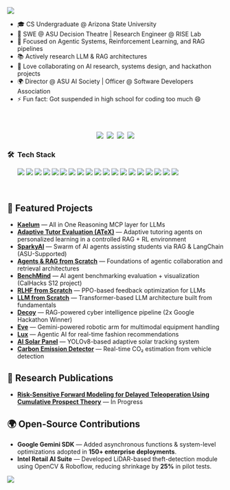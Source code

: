 <img src="https://user-images.githubusercontent.com/73097560/115834477-dbab4500-a447-11eb-908a-139a6edaec5c.gif">
<ul>
<li>🎓 CS Undergraduate @ Arizona State University</li>
<li>🔭 SWE @ ASU Decision Theatre | Research Engineer @ RISE Lab</li>
<li>🧠 Focused on Agentic Systems, Reinforcement Learning, and RAG pipelines</li>
<li>📚 Actively research LLM & RAG architectures</li>
<li>🤝 Love collaborating on AI research, systems design, and hackathon projects</li>
<li>🌍 Director @ ASU AI Society | Officer @ Software Developers Association</li>
<li>⚡ Fun fact: Got suspended in high school for coding too much 😄</li>
</ul>
<br>


<p align="center">
<br>
<a href="https://linkedin.com/in/ashworks"><img src="https://img.shields.io/badge/linkedin-%230077B5.svg?&style=for-the-badge&logo=linkedin&logoColor=white"></a>&nbsp;
<a href="https://ashworks.dev"><img src="https://img.shields.io/badge/Portfolio-000000?style=for-the-badge&logo=vercel&logoColor=white"></a>&nbsp;
<a href="mailto:ashworks1706@gmail.com"><img src="https://img.shields.io/badge/gmail-%23D14836.svg?&style=for-the-badge&logo=gmail&logoColor=white"></a>&nbsp;
<a href="https://x.com/ashworks1706"><img src="https://img.shields.io/badge/X-%23000000.svg?logo=X&logoColor=white"></a>
</p>


<h3>🛠 &nbsp;Tech Stack</h3>
<ul>
<img src="https://img.shields.io/badge/Python-14354C?style=for-the-badge&logo=python&logoColor=white">
<img src="https://img.shields.io/badge/PyTorch-EE4C2C?style=for-the-badge&logo=pytorch&logoColor=white">
<img src="https://img.shields.io/badge/TensorFlow-FF6F00?style=for-the-badge&logo=tensorflow&logoColor=white">
<img src="https://img.shields.io/badge/ScikitLearn-F7931E?style=for-the-badge&logo=scikit-learn&logoColor=white">
<img src="https://img.shields.io/badge/LangChain-1A1A1A?style=for-the-badge&logo=chainlink&logoColor=white">
<img src="https://img.shields.io/badge/Next.js-000000?style=for-the-badge&logo=nextdotjs&logoColor=white">
<img src="https://img.shields.io/badge/TypeScript-007ACC?style=for-the-badge&logo=typescript&logoColor=white">
<img src="https://img.shields.io/badge/Flask-000000?style=for-the-badge&logo=flask&logoColor=white">
<img src="https://img.shields.io/badge/FastAPI-009688?style=for-the-badge&logo=fastapi&logoColor=white">
<img src="https://img.shields.io/badge/PostgreSQL-316192?style=for-the-badge&logo=postgresql&logoColor=white">
<img src="https://img.shields.io/badge/Docker-2496ED?style=for-the-badge&logo=docker&logoColor=white">
<img src="https://img.shields.io/badge/ChromaDB-5C2D91?style=for-the-badge&logo=database&logoColor=white">
<img src="https://img.shields.io/badge/Qdrant-FF4C4C?style=for-the-badge&logo=databricks&logoColor=white">
<img src="https://img.shields.io/badge/Git-F05032?style=for-the-badge&logo=git&logoColor=white">
<img src="https://img.shields.io/badge/GitHub-181717?style=for-the-badge&logo=github&logoColor=white">
<img src="https://img.shields.io/badge/AWS-232F3E?style=for-the-badge&logo=amazon-aws&logoColor=white">
<img src="https://img.shields.io/badge/Google_Cloud-4285F4?style=for-the-badge&logo=google-cloud&logoColor=white">
<img src="https://img.shields.io/badge/Firebase-FFCA28?style=for-the-badge&logo=firebase&logoColor=white">
<img src="https://img.shields.io/badge/Linux-FCC624?style=for-the-badge&logo=linux&logoColor=black">
</ul>
<br>

<h2>🧩 Featured Projects</h2>

<ul>
<li><a href="https://github.com/ashworks1706/Kaelum"><b>Kaelum</b></a> — All in One Reasoning MCP layer for LLMs </li>
<li><a href="https://github.com/ashworks1706/ATeX"><b>Adaptive Tutor Evaluation (ATeX)</b></a> —  Adaptive tutoring agents on personalized learning in a controlled RAG + RL environment</li>
<li><a href="https://github.com/ashworks1706/SparkyAI"><b>SparkyAI</b></a> — Swarm of AI agents assisting students via RAG & LangChain (ASU-Supported)</li>
<li><a href="https://github.com/ashworks1706/agents-rag-from-scratch"><b>Agents & RAG from Scratch</b></a> — Foundations of agentic collaboration and retrieval architectures</li>
<li><a href="https://github.com/ashworks1706/benchmind"><b>BenchMind</b></a> — AI agent benchmarking evaluation + visualization (CalHacks S12 project)</li>
<li><a href="https://github.com/ashworks1706/RLHF-from-scratch"><b>RLHF from Scratch</b></a> — PPO-based feedback optimization for LLMs</li>
<li><a href="https://github.com/ashworks1706/LLM-from-scratch"><b>LLM from Scratch</b></a> — Transformer-based LLM architecture built from fundamentals</li>
<li><a href="https://github.com/ashworks1706/Decoy"><b>Decoy</b></a> — RAG-powered cyber intelligence pipeline (2x Google Hackathon Winner)</li>
<li><a href="https://github.com/ashworks1706/Eve"><b>Eve</b></a> — Gemini-powered robotic arm for multimodal equipment handling</li>
<li><a href="https://github.com/ashworks1706/Lux"><b>Lux</b></a> — Agentic AI for real-time fashion recommendations</li>
<li><a href="https://github.com/ashworks1706/AI-Solar-Panel"><b>AI Solar Panel</b></a> — YOLOv8-based adaptive solar tracking system</li>
<li><a href="https://github.com/ashworks1706/Carbon-Emission-Detector"><b>Carbon Emission Detector</b></a> — Real-time CO₂ estimation from vehicle detection</li>
</ul>

<h2>🔬 Research Publications</h2>
<ul>
<li><a href="https://github.com/ashworks1706/AI-Solar-Panel"><b>Risk-Sensitive Forward Modeling for Delayed Teleoperation Using Cumulative Prospect Theory</b></a> — In Progress</li>
</ul>

<h2>🌍 Open-Source Contributions</h2>
<ul>
<li><b>Google Gemini SDK</b> — Added asynchronous functions & system-level optimizations adopted in <b>150+ enterprise deployments</b>.</li>
<li><b>Intel Retail AI Suite</b> — Developed LiDAR-based theft-detection module using OpenCV & Roboflow, reducing shrinkage by <b>25%</b> in pilot tests.</li>
</ul>
<img src="https://user-images.githubusercontent.com/73097560/115834477-dbab4500-a447-11eb-908a-139a6edaec5c.gif"><br><br>


